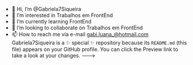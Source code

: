 - 👋 Hi, I’m @Gabriela7Siqueira
- 👀 I’m interested in  Trabalhos em FrontEnd
- 🌱 I’m currently learning  FrontEnd
- 💞️ I’m looking to collaborate on  Trabalhos em FrontEnd
- 📫 How to reach me  via e-mail gabi.luana_@hotmail.com
Gabriela7Siqueira is a ✨ special ✨ repository because its `README.md` (this file) appears on your GitHub profile.
You can click the Preview link to take a look at your changes.
--->
